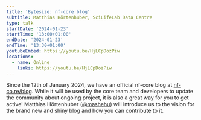 ```yaml
---
title: 'Bytesize: nf-core blog'
subtitle: Matthias Hörtenhuber, SciLifeLab Data Centre
type: talk
startDate: '2024-01-23'
startTime: '13:00+01:00'
endDate: '2024-01-23'
endTime: '13:30+01:00'
youtubeEmbed: https://youtu.be/HjLCpDozPiw
locations:
  - name: Online
    links: https://youtu.be/HjLCpDozPiw
---
```


Since the 12th of January 2024, we have an official nf-core blog at [nf-co.re/blog](https://nf-co.re/blog). While it will be used by the core team and developers to update the community about ongoing project, it is also a great way for you to get active! Matthias Hörtenhuber ([@mashehu](https://github.com/mashehu)) will introduce us to the vision for the brand new and shiny blog and how you can contribute to it.
